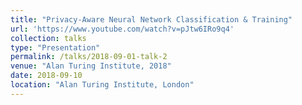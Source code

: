 ```yaml
---
title: "Privacy-Aware Neural Network Classification & Training" 
url: 'https://www.youtube.com/watch?v=pJtw6IRo9q4'
collection: talks
type: "Presentation"
permalink: /talks/2018-09-01-talk-2
venue: "Alan Turing Institute, 2018"
date: 2018-09-10
location: "Alan Turing Institute, London"
---
```



